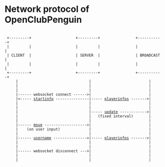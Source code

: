 # Network protocol of OpenClubPenguin

<pre>
    <code>
 +---------+                    +---------+                +-----------+
 |         |                    |         |                |           |
 | CLIENT  |                    | SERVER  |                | BROADCAST |
 |         |                    |         |                |           |
 +---------+                    +---------+                +-----------+
     |                                |                          |
     |                                |                          |
     |                                |                          |
     |------ websocket connect ------>|                          |
     |<----- <a href="../src/shared/messages/server/startinfo.ts">startinfo</a> ---------------|----- <a href="../src/shared/messages/server/playerinfo.ts">playerinfos</a> ------->|
     |                                |                          |
     |                                |                          |
     |                                |----- <a href="../src/shared/messages/server/update.ts">update</a> ------------>|
     |                                |   (fixed interval)       |
     |                                |                          |
     |------ <a href="../src/shared/messages/client/move.ts">move</a> ------------------->|                          |
     |    (on user input)             |                          |
     |                                |                          |
     |------ <a href="../src/shared/messages/client/username.ts">username</a> --------------->|----- <a href="../src/shared/messages/server/playerinfo.ts">playerinfos</a> ------->|
     |                                |                          |
     |                                |                          |
     |------ websocket disconnect --->|                          |
     |                                |                          |
     |                                |                          |
    </code>
</pre>

